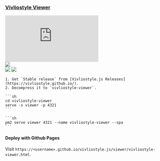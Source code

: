 ### [Vivliostyle Viewer](https://github.com/vivliostyle/vivliostyle.js/tree/master/packages/viewer)

![](https://img.shields.io/github/license/vivliostyle/vivliostyle.js?style=flat-square)<br />
[![](https://img.shields.io/github/last-commit/scillidan/vivliostyle.js/main?label=last%20commit%20(fork)&style=flat-square)](https://github.com/scillidan/vivliostyle.js)<br />
![](https://img.shields.io/badge/GitHub%20Pages-121013?logo=github&logoColor=white)
![](https://img.shields.io/badge/Vercel-black?style=flat&logo=Vercel&logoColor=white)

````{tab} From source
1. Get `Stable release` from [Vivliostyle.js Releases](https://vivliostyle.github.io/).
2. Decompress it to `vivliostyle-viewer`.

```sh
cd vivliostyle-viewer
serve -s viewer -p 4321
```
````

````{tab} PM2
```sh
pm2 serve viewer 4321 --name vivliostyle-viewer --spa
```
````

#### Deploy with Github Pages

Visit `https://<username>.github.io/vivliostyle.js/viewer/vivliostyle-viewer.html`.